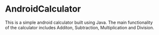 # AndroidCalculator
 This is a simple android calculator built using Java.
 The main functionality of the calculator includes Additon, Subtraction, Multiplication and Division.

